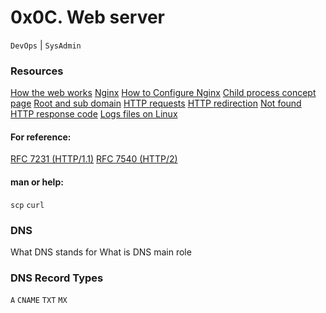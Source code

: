 # 0x0C. Web server
`DevOps` | `SysAdmin`

### Resources

[How the web works]()
[Nginx]()
[How to Configure Nginx]()
[Child process concept page]()
[Root and sub domain]()
[HTTP requests]()
[HTTP redirection]()
[Not found HTTP response code]()
[Logs files on Linux]()


#### For reference:

[RFC 7231 (HTTP/1.1)]()
[RFC 7540 (HTTP/2)]()

#### man or help:

`scp`
`curl`

### DNS
What DNS stands for
What is DNS main role

### DNS Record Types
`A`
`CNAME`
`TXT`
`MX`
